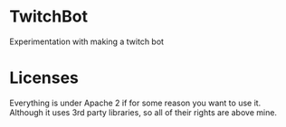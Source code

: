 # TwitchBot
Experimentation with making a twitch bot

# Licenses
Everything is under Apache 2 if for some reason you want to use it. Although it uses 3rd party libraries, so all of their rights are above mine.
